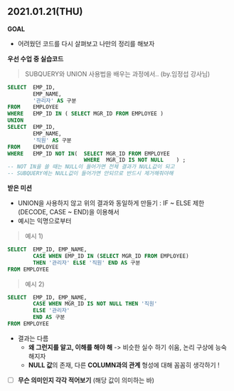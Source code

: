 ## 2021.01.21(THU)



**GOAL**

- 어려웠던 코드를 다시 살펴보고 나만의 정리를 해보자





**우선 수업 중 실습코드**  

> SUBQUERY와 UNION 사용법을 배우는 과정에서.. (by.임정섭 강사님) 

```sql
SELECT  EMP_ID,
        EMP_NAME,
        '관리자' AS 구분
FROM    EMPLOYEE
WHERE   EMP_ID IN ( SELECT MGR_ID FROM EMPLOYEE )
UNION
SELECT  EMP_ID,
        EMP_NAME,
        '직원' AS 구분
FROM    EMPLOYEE
WHERE   EMP_ID NOT IN(  SELECT MGR_ID FROM EMPLOYEE    
                        WHERE  MGR_ID IS NOT NULL    ) ;
-- NOT IN을 쓸 때는 NULL이 들어가면 전체 결과가 NULL값이 되고
-- SUBQUERY에는 NULL값이 들어가면 안되므로 반드시 제거해줘야해 
```



**받은 미션**

- UNION을 사용하지 않고 위의 결과와 동일하게 만들기 :  IF ~ ELSE 제한(DECODE, CASE ~ END)을 이용해서
- 예시는 익명으로부터

> 예시 1) 

```sql
SELECT  EMP_ID, EMP_NAME,
        CASE WHEN EMP_ID IN (SELECT MGR_ID FROM EMPLOYEE)
        THEN '관리자' ELSE '직원' END AS 구분
FROM EMPLOYEE
```

> 예시 2)

```SQL
SELECT  EMP_ID, EMP_NAME,
        CASE WHEN MGR_ID IS NOT NULL THEN '직원'
        ELSE '관리자'
        END AS 구분
FROM EMPLOYEE
```



- 결과는 다름
  - **왜 그런지를 알고, 이해를 해야 해**  ->  비슷한 실수 하기 쉬움, 논리 구상에 능숙해지자
  - **NULL 값**의 존재, 다른 **COLUMN과의 관계** 형성에 대해  꼼꼼히 생각하기 !

- [ ] **무슨 의미인지 각각 적어보기** (해당 값이 의미하는 바)

